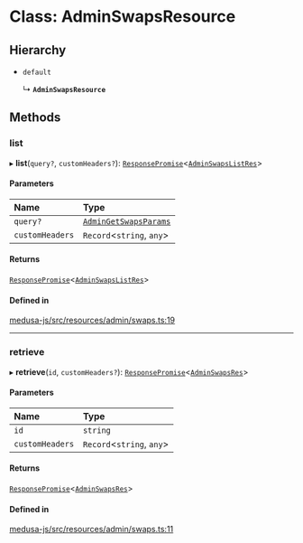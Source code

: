 # Class: AdminSwapsResource

## Hierarchy

- `default`

  ↳ **`AdminSwapsResource`**

## Methods

### list

▸ **list**(`query?`, `customHeaders?`): [`ResponsePromise`](../modules/internal.md#responsepromise)<[`AdminSwapsListRes`](../modules/internal-26.md#adminswapslistres)\>

#### Parameters

| Name | Type |
| :------ | :------ |
| `query?` | [`AdminGetSwapsParams`](internal-26.AdminGetSwapsParams.md) |
| `customHeaders` | `Record`<`string`, `any`\> |

#### Returns

[`ResponsePromise`](../modules/internal.md#responsepromise)<[`AdminSwapsListRes`](../modules/internal-26.md#adminswapslistres)\>

#### Defined in

[medusa-js/src/resources/admin/swaps.ts:19](https://github.com/medusajs/medusa/blob/53e34d33d/packages/medusa-js/src/resources/admin/swaps.ts#L19)

___

### retrieve

▸ **retrieve**(`id`, `customHeaders?`): [`ResponsePromise`](../modules/internal.md#responsepromise)<[`AdminSwapsRes`](../modules/internal-26.md#adminswapsres)\>

#### Parameters

| Name | Type |
| :------ | :------ |
| `id` | `string` |
| `customHeaders` | `Record`<`string`, `any`\> |

#### Returns

[`ResponsePromise`](../modules/internal.md#responsepromise)<[`AdminSwapsRes`](../modules/internal-26.md#adminswapsres)\>

#### Defined in

[medusa-js/src/resources/admin/swaps.ts:11](https://github.com/medusajs/medusa/blob/53e34d33d/packages/medusa-js/src/resources/admin/swaps.ts#L11)
